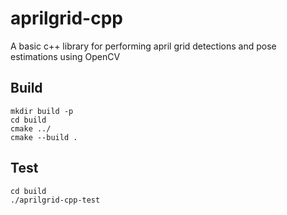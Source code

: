 # aprilgrid-cpp

A basic c++ library for performing april grid detections and pose estimations using OpenCV

<!-- TODO: Add image showing detections -->

## Build
```
mkdir build -p
cd build
cmake ../
cmake --build .
```

## Test
```
cd build
./aprilgrid-cpp-test
```

<!-- TODO: Add section outlining how to to use this library -->
